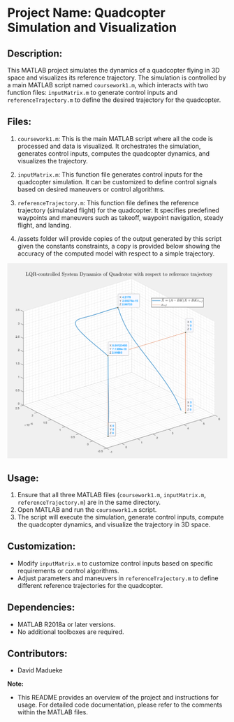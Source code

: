 # Project Name: Quadcopter Simulation and Visualization

## Description:
This MATLAB project simulates the dynamics of a quadcopter flying in 3D space and visualizes its reference trajectory. The simulation is controlled by a main MATLAB script named `coursework1.m`, which interacts with two function files: `inputMatrix.m` to generate control inputs and `referenceTrajectory.m` to define the desired trajectory for the quadcopter.

## Files:
1. `coursework1.m`: This is the main MATLAB script where all the code is processed and data is visualized. It orchestrates the simulation, generates control inputs, computes the quadcopter dynamics, and visualizes the trajectory.

2. `inputMatrix.m`: This function file generates control inputs for the quadcopter simulation. It can be customized to define control signals based on desired maneuvers or control algorithms.

3. `referenceTrajectory.m`: This function file defines the reference trajectory (simulated flight) for the quadcopter. It specifies predefined waypoints and maneuvers such as takeoff, waypoint navigation, steady flight, and landing.

4. /assets folder will provide copies of the output generated by this script given the constants constraints, a copy is provided below showing the accuracy of the computed model with respect to a simple trajectory.

![alt text](<assets/Screenshot 2024-04-01 173940.png>)

## Usage:
1. Ensure that all three MATLAB files (`coursework1.m`, `inputMatrix.m`, `referenceTrajectory.m`) are in the same directory.
2. Open MATLAB and run the `coursework1.m` script.
3. The script will execute the simulation, generate control inputs, compute the quadcopter dynamics, and visualize the trajectory in 3D space.

## Customization:
- Modify `inputMatrix.m` to customize control inputs based on specific requirements or control algorithms.
- Adjust parameters and maneuvers in `referenceTrajectory.m` to define different reference trajectories for the quadcopter.

## Dependencies:
- MATLAB R2018a or later versions.
- No additional toolboxes are required.

## Contributors:
- David Madueke

**Note:**
- This README provides an overview of the project and instructions for usage. For detailed code documentation, please refer to the comments within the MATLAB files.
